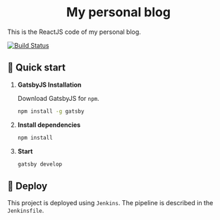 <h1 align="center">
  My personal blog
</h1>

This is the ReactJS code of my personal blog.

[![Build Status](http://jenkins.paulsemel.org/buildStatus/icon?job=paul-blog)](http://jenkins.paulsemel.org/job/paul-blog/)

## 🚀 Quick start

1.  **GatsbyJS Installation**

    Download GatsbyJS for `npm`.

    ```sh
    npm install -g gatsby
    ```

2.  **Install dependencies**


    ```sh
    npm install
    ```

3.  **Start**

    ```sh
    gatsby develop
    ```

## 💫 Deploy

This project is deployed using `Jenkins`. The pipeline is described in the `Jenkinsfile`.

